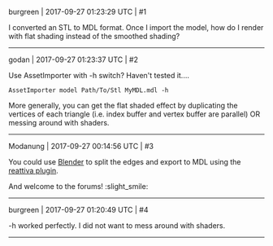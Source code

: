 burgreen | 2017-09-27 01:23:29 UTC | #1

I converted an STL to MDL format. Once I import the model, how do I render with flat shading instead of the smoothed shading?

-------------------------

godan | 2017-09-27 01:23:37 UTC | #2

Use AssetImporter with -h switch? Haven't tested it....

```
AssetImporter model Path/To/Stl MyMDL.mdl -h
```

More generally, you can get the flat shaded effect by duplicating the vertices of each triangle (i.e. index buffer and vertex buffer are parallel) OR messing around with shaders.

-------------------------

Modanung | 2017-09-27 00:14:56 UTC | #3

You could use [Blender](http://blender.org) to split the edges and export to MDL using the [reattiva plugin](https://github.com/reattiva/Urho3D-Blender).

And welcome to the forums! :slight_smile:

-------------------------

burgreen | 2017-09-27 01:20:49 UTC | #4

-h worked perfectly. I did not want to mess around with shaders.

-------------------------

